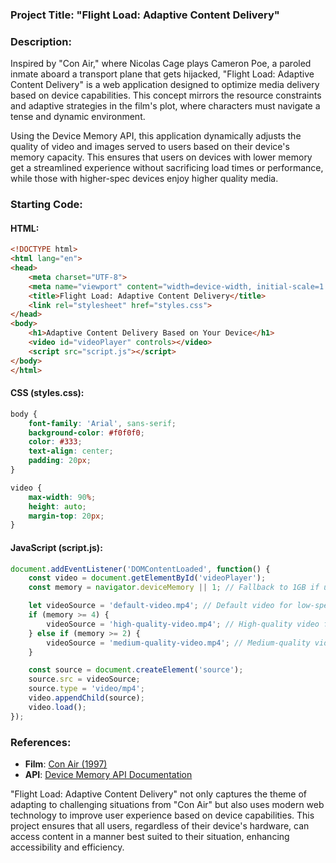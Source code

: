 ### Project Title: **"Flight Load: Adaptive Content Delivery"**

### Description:
Inspired by "Con Air," where Nicolas Cage plays Cameron Poe, a paroled inmate aboard a transport plane that gets hijacked, "Flight Load: Adaptive Content Delivery" is a web application designed to optimize media delivery based on device capabilities. This concept mirrors the resource constraints and adaptive strategies in the film's plot, where characters must navigate a tense and dynamic environment.

Using the Device Memory API, this application dynamically adjusts the quality of video and images served to users based on their device's memory capacity. This ensures that users on devices with lower memory get a streamlined experience without sacrificing load times or performance, while those with higher-spec devices enjoy higher quality media.

### Starting Code:

#### HTML:
```html
<!DOCTYPE html>
<html lang="en">
<head>
    <meta charset="UTF-8">
    <meta name="viewport" content="width=device-width, initial-scale=1.0">
    <title>Flight Load: Adaptive Content Delivery</title>
    <link rel="stylesheet" href="styles.css">
</head>
<body>
    <h1>Adaptive Content Delivery Based on Your Device</h1>
    <video id="videoPlayer" controls></video>
    <script src="script.js"></script>
</body>
</html>
```

#### CSS (styles.css):
```css
body {
    font-family: 'Arial', sans-serif;
    background-color: #f0f0f0;
    color: #333;
    text-align: center;
    padding: 20px;
}

video {
    max-width: 90%;
    height: auto;
    margin-top: 20px;
}
```

#### JavaScript (script.js):
```javascript
document.addEventListener('DOMContentLoaded', function() {
    const video = document.getElementById('videoPlayer');
    const memory = navigator.deviceMemory || 1; // Fallback to 1GB if undefined

    let videoSource = 'default-video.mp4'; // Default video for low-spec devices
    if (memory >= 4) {
        videoSource = 'high-quality-video.mp4'; // High-quality video for high-spec devices
    } else if (memory >= 2) {
        videoSource = 'medium-quality-video.mp4'; // Medium-quality video for medium-spec devices
    }

    const source = document.createElement('source');
    source.src = videoSource;
    source.type = 'video/mp4';
    video.appendChild(source);
    video.load();
});
```

### References:
- **Film**: [Con Air (1997)](https://en.wikipedia.org/wiki/Con_Air)
- **API**: [Device Memory API Documentation](https://developer.mozilla.org/en-US/docs/Web/API/Device_Memory_API)

"Flight Load: Adaptive Content Delivery" not only captures the theme of adapting to challenging situations from "Con Air" but also uses modern web technology to improve user experience based on device capabilities. This project ensures that all users, regardless of their device's hardware, can access content in a manner best suited to their situation, enhancing accessibility and efficiency.